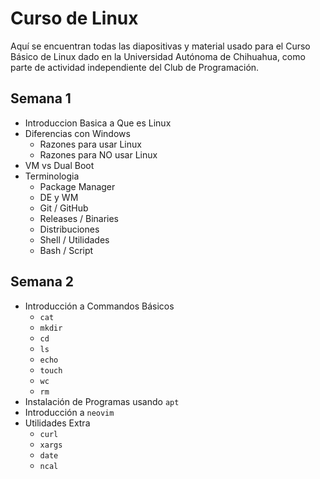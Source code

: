 # Curso de Linux

Aquí se encuentran todas las diapositivas y material usado para el Curso
Básico de Linux dado en la Universidad Autónoma de Chihuahua, como parte de
actividad independiente del Club de Programación.

## Semana 1

- Introduccion Basica a Que es Linux
- Diferencias con Windows
    - Razones para usar Linux
    - Razones para NO usar Linux
- VM vs Dual Boot
- Terminologia
    - Package Manager
    - DE y WM
    - Git / GitHub
    - Releases / Binaries
    - Distribuciones
    - Shell / Utilidades
    - Bash / Script

## Semana 2

- Introducción a Commandos Básicos
    - `cat`
    - `mkdir`
    - `cd`
    - `ls`
    - `echo`
    - `touch`
    - `wc`
    - `rm`
- Instalación de Programas usando `apt`
- Introducción a `neovim`
- Utilidades Extra
    - `curl`
    - `xargs`
    - `date`
    - `ncal`